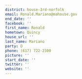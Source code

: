 ```yaml
---
district: house-3rd-norfolk
email: Ronald.Mariano@mahouse.gov
end_date: ''
facebook: ''
first_name: Ronald
hometown: Quincy
house_url: ''
last_name: Mariano
party: D
phone: (617) 722-2300
picture: ''
start_date: ''
twitter: ''
website: ''
---
```

